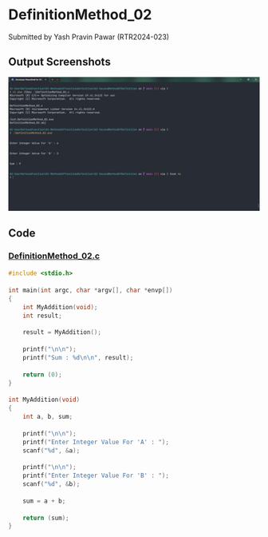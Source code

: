 # DefinitionMethod_02

Submitted by Yash Pravin Pawar (RTR2024-023)

## Output Screenshots
![output.png](./02-Screenshots/output.png)

## Code
### [DefinitionMethod_02.c](./01-Code/DefinitionMethod_02.c)
```c
#include <stdio.h>

int main(int argc, char *argv[], char *envp[]) 
{
    int MyAddition(void);
    int result;

    result = MyAddition();

    printf("\n\n");
    printf("Sum : %d\n\n", result);

    return (0);
}

int MyAddition(void)
{
    int a, b, sum;

    printf("\n\n");
    printf("Enter Integer Value For 'A' : ");
    scanf("%d", &a);    

    printf("\n\n");
    printf("Enter Integer Value For 'B' : ");
    scanf("%d", &b);

    sum = a + b;

    return (sum);
}

```
